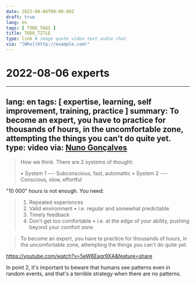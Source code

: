 ```yaml
---
date: 2022-08-06T00:00:00Z
draft: true
lang: en
tags: [ TODO_TAGS ]
title: TODO_TITLE
type: link # image quote video text audio chat
via: "[Who](http://example.com)"
---
```

# 2022-08-06 experts




---
lang: en
tags: [ expertise, learning, self improvement, training, practice ]
summary: To become an expert, you have to practice for thousands of hours, in the uncomfortable zone, attempting the things you can't do quite yet.
type: video
via: [Nuno Gonçalves](https://ios.slack.com/archives/C024RLKFJ/p1659466789066889)
---


> How we think. There are 2 systems of thought:
>
> • System 1 --- Subconscious, fast, automattic
> • System 2 --- Conscious, slow, effortful


"10 000" hours is not enough. You need:


> 1. Repeated experiences
> 2. Valid environment
> • i.e. regular and somewhat predictable
> 3. Timely feedback
> 4. Don't get too comfortable
> • i.e. at the edge of your ability, pushing beyond your comfort zone


> To become an expert, you have to practice for thousands of hours, in the uncomfortable zone, attempting the things you can't do quite yet.


<https://youtube.com/watch?v=5eW6Eagr9XA&feature=share>



In point 2, it's important to beware that humans see patterns even in random events, and that's a terrible strategy when there are no patterns.
